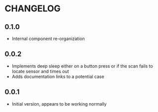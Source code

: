 # CHANGELOG

## 0.1.0

* Internal component re-organization

## 0.0.2

* Implements deep sleep either on a button press or if the scan fails to locate sensor and times out
* Adds documentation links to a potential case

## 0.0.1

* Initial version, appears to be working normally
